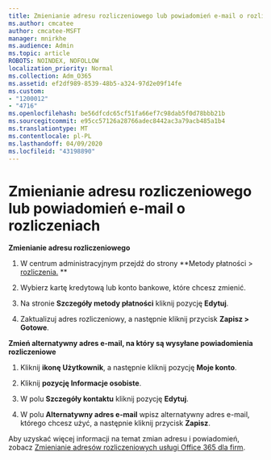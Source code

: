```yaml
---
title: Zmienianie adresu rozliczeniowego lub powiadomień e-mail o rozliczeniach
ms.author: cmcatee
author: cmcatee-MSFT
manager: mnirkhe
ms.audience: Admin
ms.topic: article
ROBOTS: NOINDEX, NOFOLLOW
localization_priority: Normal
ms.collection: Adm_O365
ms.assetid: ef2df989-8539-48b5-a324-97d2e09f14fe
ms.custom:
- "1200012"
- "4716"
ms.openlocfilehash: be56dfcdc65cf51fa66ef7c98dab5f0d78bbb21b
ms.sourcegitcommit: e95cc57126a28766adec8442ac3a79acb485a1b4
ms.translationtype: MT
ms.contentlocale: pl-PL
ms.lasthandoff: 04/09/2020
ms.locfileid: "43198890"
---
```

# <a name="change-billing-address-or-billing-email-notifications"></a>Zmienianie adresu rozliczeniowego lub powiadomień e-mail o rozliczeniach

**Zmienianie adresu rozliczeniowego**

1. W centrum administracyjnym przejdź do strony **Metody płatności > [rozliczenia.](https://go.microsoft.com/fwlink/p/?linkid=2018806) **

2. Wybierz kartę kredytową lub konto bankowe, które chcesz zmienić.

3. Na stronie **Szczegóły metody płatności** kliknij pozycję **Edytuj**.

4. Zaktualizuj adres rozliczeniowy, a następnie kliknij przycisk **Zapisz > Gotowe**.

**Zmień alternatywny adres e-mail, na który są wysyłane powiadomienia rozliczeniowe** 

1. Kliknij **ikonę Użytkownik**, a następnie kliknij pozycję **Moje konto**.

2. Kliknij **pozycję Informacje osobiste**.

3. W polu **Szczegóły kontaktu** kliknij pozycję **Edytuj**.

4. W polu **Alternatywny adres e-mail** wpisz alternatywny adres e-mail, którego chcesz użyć, a następnie kliknij przycisk **Zapisz**.

Aby uzyskać więcej informacji na temat zmian adresu i powiadomień, zobacz [Zmienianie adresów rozliczeniowych usługi Office 365 dla firm](https://docs.microsoft.com/microsoft-365/commerce/billing-and-payments/change-your-billing-addresses?view=o365-worldwide).
